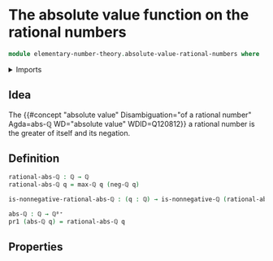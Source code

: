 # The absolute value function on the rational numbers

```agda
module elementary-number-theory.absolute-value-rational-numbers where
```

<details><summary>Imports</summary>

```agda
open import elementary-number-theory.rational-numbers
open import elementary-number-theory.inequality-rational-numbers
open import elementary-number-theory.nonnegative-rational-numbers
open import elementary-number-theory.maximum-rational-numbers
```

</details>

## Idea

The {{#concept "absolute value" Disambiguation="of a rational number" Agda=abs-ℚ WD="absolute value" WDID=Q120812}}
a rational number is the greater of itself and its negation.

## Definition

```agda
rational-abs-ℚ : ℚ → ℚ
rational-abs-ℚ q = max-ℚ q (neg-ℚ q)

is-nonnegative-rational-abs-ℚ : (q : ℚ) → is-nonnegative-ℚ (rational-abs-ℚ q)

abs-ℚ : ℚ → ℚ⁰⁺
pr1 (abs-ℚ q) = rational-abs-ℚ q
```

## Properties
